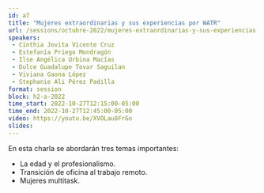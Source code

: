 ```yaml
---
id: a7
title: "Mujeres extraordinarias y sus experiencias por WATR"
url: /sessions/octubre-2022/mujeres-extraordinarias-y-sus-experiencias
speakers:
 - Cinthia Jovita Vicente Cruz
 - Estefanía Priego Mondragón
 - Ilse Angélica Urbina Macías
 - Dulce Guadalupe Tovar Saguilan
 - Viviana Gaona López
 - Stephanie Ali Pérez Padilla
format: session
block: h2-a-2022
time_start: 2022-10-27T12:15:00-05:00
time_end: 2022-10-27T12:45:00-05:00
video: https://youtu.be/XVOLau8FrGo
slides:
---
```


En esta charla se abordarán tres temas importantes:

- La edad y el profesionalismo.
- Transición de oficina al trabajo remoto.
- Mujeres multitask.